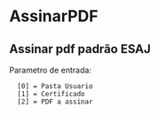 # AssinarPDF
Assinar pdf padrão ESAJ
---
   Parametro de entrada:
   
      [0] = Pasta Usuario
      [1] = Certificado
      [2] = PDF a assinar

